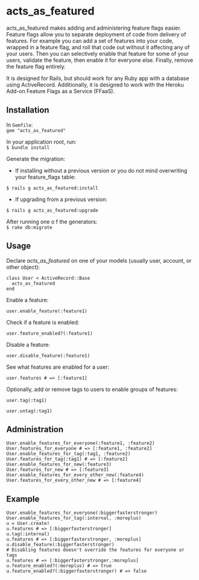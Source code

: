 # acts_as_featured
acts_as_featured makes adding and administering feature flags easier. Feature flags allow you to separate deployment of code from delivery of features. For example you can add a set of features into your code, wrapped in a feature flag, and roll that code out without it affecting any of your users. Then you can selectively enable that feature for some of your users, validate the feature, then enable it for everyone else. Finally, remove the feature flag entirely.

It is designed for Rails, but should work for any Ruby app with a database using ActiveRecord. Additionally, it is designed to work with the Heroku Add-on Feature Flags as a Service (FFaaS).

## Installation

In `Gemfile`:  
`gem "acts_as_featured"`

In your application root, run:  
`$ bundle install`

Generate the migration:

* If installing without a previous version or you do not mind overwriting your feature_flags table:

`$ rails g acts_as_featured:install`

* If upgrading from a previous version:

`$ rails g acts_as_featured:upgrade`

After running one o f the generators:  
`$ rake db:migrate`

## Usage
Declare _acts_as_featured_ on one of your models (usually user, account, or other object):

    class User < ActiveRecord::Base
      acts_as_featured
    end
    

Enable a feature:

    user.enable_feature(:feature1)
    
Check if a feature is enabled:

    user.feature_enabled?(:feature1)
    
Disable a feature:

    user.disable_feature(:feature1)
    
See what features are enabled for a user:

    user.features # => [:feature1]

Optionally, add or remove tags to users to enable groups of features:

    user.tag(:tag1)
    
    user.untag(:tag1)

## Administration

    User.enable_features_for_everyone(:feature1, :feature2)
    User.features_for_everyone # => [:feature1, :feature2]
    User.enable_features_for_tag(:tag1, :feature2)
    User.features_for_tag(:tag1) # => [:feature2]
    User.enable_features_for_new(:feature3)
    User.features_for_new # => [:feature3]
    User.enable_features_for_every_other_new(:feature4)
    User.features_for_every_other_new # => [:feature4]

## Example

    User.enable_features_for_everyone(:biggerfasterstronger)
    User.enable_features_for_tag(:internal, :moreplus)
    u = User.create!
    u.features # => [:biggerfasterstronger]
    u.tag(:internal)
    u.features # => [:biggerfasterstronger, :moreplus]
    u.disable_feature(:biggerfasterstronger)
    # Disabling features doesn't override the features for everyone or tags
    u.features # => [:biggerfasterstronger,:moreplus]
    u.feature_enabled?(:moreplus) # => true
    u.feature_enabled?(:biggerfasterstronger) # => false